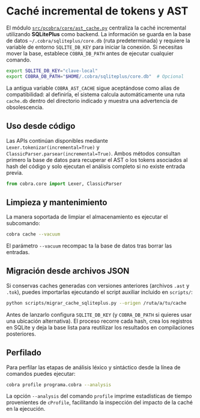 # Caché incremental de tokens y AST

El módulo [`src/pcobra/core/ast_cache.py`](../src/pcobra/core/ast_cache.py)
centraliza la caché incremental utilizando **SQLitePlus** como backend. La
información se guarda en la base de datos `~/.cobra/sqliteplus/core.db` (ruta
predeterminada) y requiere la variable de entorno `SQLITE_DB_KEY` para iniciar la
conexión. Si necesitas mover la base, establece `COBRA_DB_PATH` antes de ejecutar
cualquier comando.

```bash
export SQLITE_DB_KEY="clave-local"
export COBRA_DB_PATH="$HOME/.cobra/sqliteplus/core.db"  # Opcional
```

La antigua variable `COBRA_AST_CACHE` sigue aceptándose como alias de
compatibilidad: al definirla, el sistema calcula automáticamente una ruta
`cache.db` dentro del directorio indicado y muestra una advertencia de
obsolescencia.

## Uso desde código

Las APIs continúan disponibles mediante `Lexer.tokenizar(incremental=True)` y
`ClassicParser.parsear(incremental=True)`. Ambos métodos consultan primero la
base de datos para recuperar el AST o los tokens asociados al hash del código y
solo ejecutan el análisis completo si no existe entrada previa.

```python
from cobra.core import Lexer, ClassicParser
```

## Limpieza y mantenimiento

La manera soportada de limpiar el almacenamiento es ejecutar el subcomando:

```bash
cobra cache --vacuum
```

El parámetro `--vacuum` recompac ta la base de datos tras borrar las entradas.

## Migración desde archivos JSON

Si conservas caches generadas con versiones anteriores (archivos `.ast` y `.tok`),
puedes importarlas ejecutando el script auxiliar incluido en `scripts/`:

```bash
python scripts/migrar_cache_sqliteplus.py --origen /ruta/a/tu/cache
```

Antes de lanzarlo configura `SQLITE_DB_KEY` (y `COBRA_DB_PATH` si quieres usar
una ubicación alternativa). El proceso recorre cada hash, crea los registros en
SQLite y deja la base lista para reutilizar los resultados en compilaciones
posteriores.

## Perfilado

Para perfilar las etapas de análisis léxico y sintáctico desde la línea de
comandos puedes ejecutar:

```bash
cobra profile programa.cobra --analysis
```

La opción `--analysis` del comando `profile` imprime estadísticas de tiempo
provenientes de `cProfile`, facilitando la inspección del impacto de la caché en
la ejecución.
